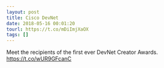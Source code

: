 ```yaml
---
layout: post
title: Cisco DevNet
date: 2018-05-16 00:01:20
tourl: https://t.co/mDiImjXaOX
tags: []
---
```

Meet the recipients of the first ever DevNet Creator Awards. https://t.co/wUR9GFcanC